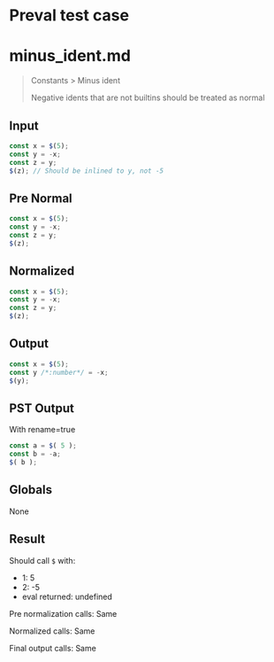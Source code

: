 # Preval test case

# minus_ident.md

> Constants > Minus ident
>
> Negative idents that are not builtins should be treated as normal

## Input

`````js filename=intro
const x = $(5);
const y = -x;
const z = y;
$(z); // Should be inlined to y, not -5
`````

## Pre Normal


`````js filename=intro
const x = $(5);
const y = -x;
const z = y;
$(z);
`````

## Normalized


`````js filename=intro
const x = $(5);
const y = -x;
const z = y;
$(z);
`````

## Output


`````js filename=intro
const x = $(5);
const y /*:number*/ = -x;
$(y);
`````

## PST Output

With rename=true

`````js filename=intro
const a = $( 5 );
const b = -a;
$( b );
`````

## Globals

None

## Result

Should call `$` with:
 - 1: 5
 - 2: -5
 - eval returned: undefined

Pre normalization calls: Same

Normalized calls: Same

Final output calls: Same
